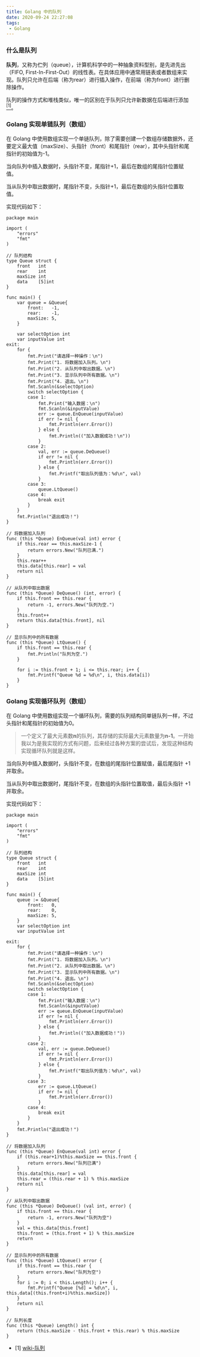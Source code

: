 ```yaml
---
title: Golang 中的队列
date: 2020-09-24 22:27:08
tags:
 - Golang
---
```


### <span id="what-is-queue">什么是队列</span>

**队列**，又称为伫列（queue），计算机科学中的一种抽象资料型别，是先进先出（FIFO, First-In-First-Out）的线性表。在具体应用中通常用链表或者数组来实现。队列只允许在后端（称为rear）进行插入操作，在前端（称为front）进行删除操作。

队列的操作方式和堆栈类似，唯一的区别在于队列只允许新数据在后端进行添加[<sup>[1]</sup>](#refer-anchor-1)。

### <span id="single-queue-in-golang">Golang 实现单链队列（数组）</span>

在 Golang 中使用数组实现一个单链队列，除了需要创建一个数组存储数据外，还要定义最大值（maxSize）、头指针（front）和尾指针（rear），其中头指针和尾指针的初始值为-1。

当向队列中插入数据时，头指针不变，尾指针+1，最后在数组的尾指针位置赋值。

当从队列中取出数据时，尾指针不变，头指针+1，最后在数组的头指针位置取值。

<!-- more -->

实现代码如下：

```golang
package main

import (
    "errors"
    "fmt"
)

// 队列结构
type Queue struct {
    front   int
    rear    int
    maxSize int
    data    [5]int
}

func main() {
    var queue = &Queue{
        front:   -1,
        rear:    -1,
        maxSize: 5,
    }

    var selectOption int
    var inputValue int
exit:
    for {
        fmt.Print("请选择一种操作：\n")
        fmt.Print("1. 将数据加入队列。\n")
        fmt.Print("2. 从队列中取出数据。\n")
        fmt.Print("3. 显示队列中所有数据。\n")
        fmt.Print("4. 退出。\n")
        fmt.Scanln(&selectOption)
        switch selectOption {
        case 1:
            fmt.Print("输入数据：\n")
            fmt.Scanln(&inputValue)
            err := queue.EnQueue(inputValue)
            if err != nil {
                fmt.Println(err.Error())
            } else {
                fmt.Println(("加入数据成功！\n"))
            }
        case 2:
            val, err := queue.DeQueue()
            if err != nil {
                fmt.Println(err.Error())
            } else {
                fmt.Printf("取出队列值为：%d\n", val)
            }
        case 3:
            queue.LtQueue()
        case 4:
            break exit
        }
    }
    fmt.Println("退出成功！")
}

// 将数据加入队列
func (this *Queue) EnQueue(val int) error {
    if this.rear == this.maxSize-1 {
        return errors.New("队列已满.")
    }
    this.rear++
    this.data[this.rear] = val
    return nil
}

// 从队列中取出数据
func (this *Queue) DeQueue() (int, error) {
    if this.front == this.rear {
        return -1, errors.New("队列为空.")
    }
    this.front++
    return this.data[this.front], nil
}

// 显示队列中的所有数据
func (this *Queue) LtQueue() {
    if this.front == this.rear {
        fmt.Println("队列为空.")
    }

    for i := this.front + 1; i <= this.rear; i++ {
        fmt.Printf("Queue %d = %d\n", i, this.data[i])
    }
}
```

### <span id="loop-queue-in-golang">Golang 实现循环队列（数组）</span>

在 Golang 中使用数组实现一个循环队列，需要的队列结构同单链队列一样，不过头指针和尾指针的初始值为0。

> 一个定义了最大元素数**n**的队列，其存储的实际最大元素数量为**n-1**。一开始我以为是我实现的方式有问题，后来经过各种方案的尝试后，发现这种结构实现循环队列就是这样。

当向队列中插入数据时，头指针不变，在数组的尾指针位置赋值，最后尾指针 +1 并取余。

当从队列中取出数据时，尾指针不变，在数组的头指针位置取值，最后头指针 +1 并取余。

实现代码如下：

```golang
package main

import (
    "errors"
    "fmt"
)

// 队列结构
type Queue struct {
    front   int
    rear    int
    maxSize int
    data    [5]int
}

func main() {
    queue := &Queue{
        front:   0,
        rear:    0,
        maxSize: 5,
    }
    var selectOption int
    var inputValue int

exit:
    for {
        fmt.Print("请选择一种操作：\n")
        fmt.Print("1. 将数据加入队列。\n")
        fmt.Print("2. 从队列中取出数据。\n")
        fmt.Print("3. 显示队列中所有数据。\n")
        fmt.Print("4. 退出。\n")
        fmt.Scanln(&selectOption)
        switch selectOption {
        case 1:
            fmt.Print("输入数据：\n")
            fmt.Scanln(&inputValue)
            err := queue.EnQueue(inputValue)
            if err != nil {
                fmt.Println(err.Error())
            } else {
                fmt.Println(("加入数据成功！"))
            }
        case 2:
            val, err := queue.DeQueue()
            if err != nil {
                fmt.Println(err.Error())
            } else {
                fmt.Printf("取出队列值为：%d\n", val)
            }
        case 3:
            err := queue.LtQueue()
            if err != nil {
                fmt.Println(err.Error())
            }
        case 4:
            break exit
        }
    }
    fmt.Println("退出成功！")
}

// 将数据加入队列
func (this *Queue) EnQueue(val int) error {
    if (this.rear+1)%this.maxSize == this.front {
        return errors.New("队列已满")
    }
    this.data[this.rear] = val
    this.rear = (this.rear + 1) % this.maxSize
    return nil
}

// 从队列中取出数据
func (this *Queue) DeQueue() (val int, error) {
    if this.front == this.rear {
        return -1, errors.New("队列为空")
    }
    val = this.data[this.front]
    this.front = (this.front + 1) % this.maxSize
    return
}

// 显示队列中的所有数据
func (this *Queue) LtQueue() error {
    if this.front == this.rear {
        return errors.New("队列为空")
    }
    for i := 0; i < this.Length(); i++ {
        fmt.Printf("Queue [%d] = %d\n", i, this.data[(this.front+i)%this.maxSize])
    }
    return nil
}

// 队列长度
func (this *Queue) Length() int {
    return (this.maxSize - this.front + this.rear) % this.maxSize
}
```
<div id="refer-anchor-1"></div>

- [1] [wiki-队列](https://zh.wikipedia.org/wiki/队列)